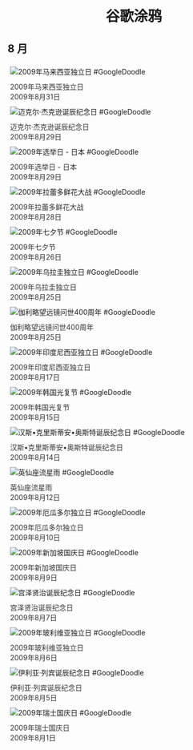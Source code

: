 
<h1 align="center"> 谷歌涂鸦 </h1>




## 8 月

<div class="image">


<img src="https:https://lh3.googleusercontent.com/OcE-MaD_3SUjOa6s_AIie15Ss6yoasFYK-fly26z6kcrmzp3iAXSbI3pbqrOg1_aECFbvn9_YaS_b3ipv8Plo5UlC3R3da2l_BnYqf0=s660" alt="2009年马来西亚独立日 #GoogleDoodle" style="margin: 5px"/>
<div class="info" style="font-size: 14px; color:#333333; margin:5px"><div class="title">2009年马来西亚独立日</div><div class="date">2009年8月31日</div></div>

<img src="https:https://lh3.googleusercontent.com/x2zAZKoKFtD5eHu4ncQ6ncMeH_uRUtpoZXB4q2wfQydwiRbb7MLFe0gclBmzvOVG7hgCR80SUeHjLEeiPjGgoS4We6Ta7pK3_BJ4T5Y=s660" alt="迈克尔·杰克逊诞辰纪念日 #GoogleDoodle" style="margin: 5px"/>
<div class="info" style="font-size: 14px; color:#333333; margin:5px"><div class="title">迈克尔·杰克逊诞辰纪念日</div><div class="date">2009年8月29日</div></div>

<img src="https://www.google.com/logos/2009/japanelections09.gif" alt="2009年选举日 - 日本 #GoogleDoodle" style="margin: 5px"/>
<div class="info" style="font-size: 14px; color:#333333; margin:5px"><div class="title">2009年选举日 - 日本</div><div class="date">2009年8月29日</div></div>

<img src="https:https://lh3.googleusercontent.com/MEi43UxEzbGGhVMia82GXbZ5Oj4fjSTd806wnDFZ1wW2nHuaes3LhFK6r0FhV-533wXhltXOrKtKl3IK_ynNgzedeyaUXxki8Yjmn64=s660" alt="2009年拉蕾多鲜花大战 #GoogleDoodle" style="margin: 5px"/>
<div class="info" style="font-size: 14px; color:#333333; margin:5px"><div class="title">2009年拉蕾多鲜花大战</div><div class="date">2009年8月28日</div></div>

<img src="https://www.google.com/logos/2009/qixi09.gif" alt="2009年七夕节 #GoogleDoodle" style="margin: 5px"/>
<div class="info" style="font-size: 14px; color:#333333; margin:5px"><div class="title">2009年七夕节</div><div class="date">2009年8月26日</div></div>

<img src="https://www.google.com/logos/2009/independence_uy09.gif" alt="2009年乌拉圭独立日 #GoogleDoodle" style="margin: 5px"/>
<div class="info" style="font-size: 14px; color:#333333; margin:5px"><div class="title">2009年乌拉圭独立日</div><div class="date">2009年8月25日</div></div>

<img src="https:https://lh3.googleusercontent.com/HZToICfX7G1BznQ559C-ylfPHUJsdfg6zqmaUTNKCuzG88AhvPH2BTDq0AkiI3bX2rBE9wtbCRxN4oXrrzIUPsUYKe4A4U2k6KPZrUpu=s660" alt="伽利略望远镜问世400周年 #GoogleDoodle" style="margin: 5px"/>
<div class="info" style="font-size: 14px; color:#333333; margin:5px"><div class="title">伽利略望远镜问世400周年</div><div class="date">2009年8月25日</div></div>

<img src="https:https://lh3.googleusercontent.com/mkbPa1YokFlWtNzPpA0cZa6iRN3UD5cOrHBf8JmqbqwnYoZc8xgZKPhgIz7XKrLt3xt_M1zm2qPPhp_vaZDcqpXihYjQHs-iWi469kipgA=s660" alt="2009年印度尼西亚独立日 #GoogleDoodle" style="margin: 5px"/>
<div class="info" style="font-size: 14px; color:#333333; margin:5px"><div class="title">2009年印度尼西亚独立日</div><div class="date">2009年8月17日</div></div>

<img src="https://www.google.com/logos/2009/korea09.gif" alt="2009年韩国光复节 #GoogleDoodle" style="margin: 5px"/>
<div class="info" style="font-size: 14px; color:#333333; margin:5px"><div class="title">2009年韩国光复节</div><div class="date">2009年8月15日</div></div>

<img src="https:https://lh3.googleusercontent.com/zM0Nqg-jgk_O9fWFnJw5FWoX9H_y93cHL10Bkjj7HJjhPYzxwA9Vy89j2UsKKP8qJKnbUgcFc8P8RygAmZ1uWQ1BeowaVgUjUn8ixi6a=s660" alt="汉斯•克里斯蒂安•奥斯特诞辰纪念日 #GoogleDoodle" style="margin: 5px"/>
<div class="info" style="font-size: 14px; color:#333333; margin:5px"><div class="title">汉斯•克里斯蒂安•奥斯特诞辰纪念日</div><div class="date">2009年8月14日</div></div>

<img src="https:https://lh3.googleusercontent.com/En2dtjsRQYDhgCTLEr5bLlG4RCKUGQQRsqBp2UhKSnpFMCaXtfeZnoXg5DpVvqatIc6W5_HrRDxc8pnDjKuaBIf-_-GpQA51I-gncOII=s660" alt="英仙座流星雨 #GoogleDoodle" style="margin: 5px"/>
<div class="info" style="font-size: 14px; color:#333333; margin:5px"><div class="title">英仙座流星雨</div><div class="date">2009年8月12日</div></div>

<img src="https://www.google.com/logos/2009/ecuador09hp.gif" alt="2009年厄瓜多尔独立日 #GoogleDoodle" style="margin: 5px"/>
<div class="info" style="font-size: 14px; color:#333333; margin:5px"><div class="title">2009年厄瓜多尔独立日</div><div class="date">2009年8月10日</div></div>

<img src="https:https://lh3.googleusercontent.com/nidQZCQU84v-_ou-N5b2AQu16f25WhRUIjtnGS_tzYIWPhdCAKBkV6WyyUJ1ZQlKbIamSCpE9bUtA-EuCgUHrDtW4qWD-hkkwF4zQR8=s660" alt="2009年新加坡国庆日 #GoogleDoodle" style="margin: 5px"/>
<div class="info" style="font-size: 14px; color:#333333; margin:5px"><div class="title">2009年新加坡国庆日</div><div class="date">2009年8月9日</div></div>

<img src="https:https://lh3.googleusercontent.com/1rwsawUStvwRtUKvDKnYMIq6SmyFYoETvjoForQ7lL9y9wa0aF8QZO80AqPqSXnGl-xWehH528TwvYnZnC0SIgUH1Rx6KIYJEbTOwtC-dA=s660" alt="宫泽贤治诞辰纪念日 #GoogleDoodle" style="margin: 5px"/>
<div class="info" style="font-size: 14px; color:#333333; margin:5px"><div class="title">宫泽贤治诞辰纪念日</div><div class="date">2009年8月7日</div></div>

<img src="https:https://lh3.googleusercontent.com/WS0Of55uCv22zpc0DsRuQWnJuRdnw4DgtfCC8QErp5ZKKE-k9i94asrQcyC4UnRZhCVrGo1IrkqTOdCJw74eYAycmevn5iQ7-ElLY4s=s660" alt="2009年玻利维亚独立日 #GoogleDoodle" style="margin: 5px"/>
<div class="info" style="font-size: 14px; color:#333333; margin:5px"><div class="title">2009年玻利维亚独立日</div><div class="date">2009年8月6日</div></div>

<img src="https:https://lh3.googleusercontent.com/gUp0t2JgxukuBHK0twcwTDQCDqqGpvBMXfgqfblkVBRavWrLVceYFBdXLoKyOwQ_0J7o3sL-ptxiZ0nT2jPjFtZLo5Xl2DifVD603qK2=s660" alt="伊利亚·列宾诞辰纪念日 #GoogleDoodle" style="margin: 5px"/>
<div class="info" style="font-size: 14px; color:#333333; margin:5px"><div class="title">伊利亚·列宾诞辰纪念日</div><div class="date">2009年8月5日</div></div>

<img src="https:https://lh3.googleusercontent.com/PAIXaVN4JoHMoojnxYb4trDsYJ0NLgYD7lvsqpdQOnyicPQKO2459HeKlGkWO0vxzBErMZA017o9mRlKucDghTFh06nqMQJ-apFOAtIg=s660" alt="2009年瑞士国庆日 #GoogleDoodle" style="margin: 5px"/>
<div class="info" style="font-size: 14px; color:#333333; margin:5px"><div class="title">2009年瑞士国庆日</div><div class="date">2009年8月1日</div></div>

</div>








